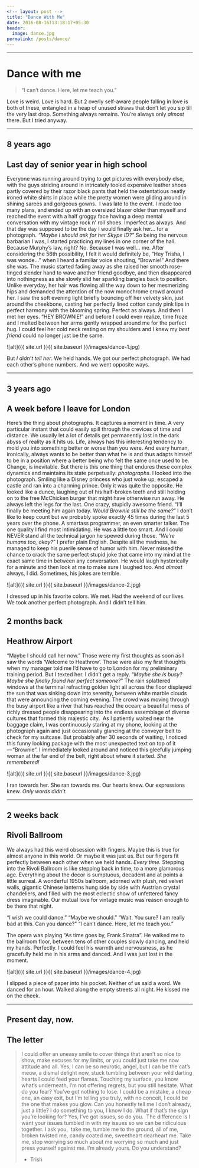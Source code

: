 ```yaml
---
<!-- layout: post -->
title: "Dance With Me"
date: 2016-08-16T13:18:17+05:30
header:
  image: dance.jpg
permalink: /posts/dance/
---
```


---

# Dance with me
> “I can’t dance. Here, let me teach you.”


Love is weird. Love is hard. But 2 overly self-aware people falling in love is both of these, entangled in a heap of unused straws that don’t let you sip till the very last drop. Something always remains. You’re always only _almost_ there. But I tried anyway.


---

## 8 years ago
## Last day of senior year in high school
Everyone was running around trying to get pictures with everybody else, with the guys striding around in intricately tooled expensive leather shoes partly covered by their razor black pants that held the ostentatious neatly ironed white shirts in place while the pretty women were gliding around in shining sarees and gorgeous gowns. 
I was late to the event. I made too many plans, and ended up with an oversized blazer older than myself and reached the event with a half groggy face having a deep mental conversation with my vintage rock n’ roll shoes. Imperfect as always. And that day was supposed to be the day I would finally ask her… for a photograph. _“Maybe I should ask for her Skype ID?”_
So being the nervous barbarian I was, I started practicing my lines in one corner of the hall. Because Murphy’s law, right? No. Because I was well… me. After considering the 56th possibility, I felt it would definitely be, “Hey Trisha, I was wonde…” when I heard a familiar voice shouting, “Brownie!” And there she was.
The music started fading away as she raised her smooth rose-tinged slender hand to wave another friend goodbye, and then disappeared into nothingness as she slowly slid her sparkling bangles back to position. Unlike everyday, her hair was flowing all the way down to her mesmerizing hips and demanded the attention of the now monochrome crowd around her. I saw the soft evening light briefly bouncing off her velvety skin, just around the cheekbone, casting her perfectly lined cotton candy pink lips in perfect harmony with the blooming spring. Perfect as always. And then I met her eyes.
“HEY BROWNIE!” and before I could even realize, time froze and I melted between her arms gently wrapped around me for the perfect hug. I could feel her cold neck resting on my shoulders and I knew my *best friend* could no longer just be the same.

![alt]({{ site.url }}{{ site.baseurl }}/images/dance-1.jpg)

But _I didn’t tell her_. We held hands. We got our perfect photograph. We had each other’s phone numbers. And we went opposite ways.


---

## 3 years ago
## A week before I leave for London
Here’s the thing about photographs. It captures a moment in time. A very particular instant that could easily spill through the crevices of time and distance. We usually let a lot of details get permanently lost in the dark abyss of reality as it hits us. Life, always has this interesting tendency to mold you into something better or worse than you were. And every human, ironically, always wants to be better than what he is and thus adapts himself to be in a position where a better being who felt the same once used to be. Change, is inevitable. But there is this one thing that endures these complex dynamics and maintains its state perpetually: _photographs_.
I looked into the photograph. Smiling like a Disney princess who just woke up, escaped a castle and ran into a charming prince. Only it was quite the opposite. He looked like a dunce, laughing out of his half-broken teeth and still holding on to the free McChicken burger that might have otherwise run away. He always left the legs for the last. One crazy, stupidly awesome friend. “I’ll finally be meeting him again today. _Would Brownie still be the same?_”
I don’t like to keep count but we probably spoke exactly 45 times during the last 5 years over the phone. A smartass programmer, an even smarter talker. The one quality I find most intimidating. He was a little too smart. And I could NEVER stand all the technical jargon he spewed during those. “_We’re humans too, okay?_” I prefer plain English. Despite all the madness, he managed to keep his puerile sense of humor with him. Never missed the chance to crack the same perfect stupid joke that came into my mind at the exact same time in between any conversation. He would laugh hysterically for a minute and then look at me to make sure I laughed too. And _almost_ always, I did. Sometimes, his jokes are terrible. 

![alt]({{ site.url }}{{ site.baseurl }}/images/dance-2.jpg)

I dressed up in his favorite colors. We met. Had the weekend of our lives. We took another perfect photograph. And I didn’t tell him.

## 2 months back
## Heathrow Airport
“Maybe I should call her now.”
Those were my first thoughts as soon as I saw the words ‘Welcome to Heathrow’. Those were also my first thoughts when my manager told me I’d have to go to London for my preliminary training period. But I texted her. I didn’t get a reply. “_Maybe she is busy? Maybe she finally found her perfect someone?_”
The rain splattered windows at the terminal refracting golden light all across the floor displayed the sun that was sinking down into serenity, between white marble clouds that were announcing the coming evening. The crowd was moving through the busy airport like a river that has reached the ocean; a beautiful mess of richly dressed people disappearing into the endless assemblage of diverse cultures that formed this majestic city. 
As I patiently waited near the baggage claim, I was continuously staring at my phone, looking at the photograph again and just occasionally glancing at the conveyer belt to check for my suitcase. But probably after 30 seconds of waiting, I noticed this funny looking package with the most unexpected text on top of it — “Brownie”. I immediately looked around and noticed this gleefully jumping woman at the far end of the belt, right about where it started. _She remembered!_

![alt]({{ site.url }}{{ site.baseurl }}/images/dance-3.jpg)

I ran towards her. She ran towards me. Our hearts knew. Our expressions knew. _Only words didn’t._


---

## 2 weeks back
## Rivoli Ballroom
We always had this weird obsession with fingers. Maybe this is true for almost anyone in this world. Or maybe it was just us. But our fingers fit perfectly between each other when we held hands. _Every time._
Stepping into the Rivoli Ballroom is like stepping back in time, to a more glamorous age. Everything about the decor is sumptuous, decadent and at points a little surreal. A wonderful 1950s ballroom, adorned with plush, red velvet walls, gigantic Chinese lanterns hung side by side with Austrian crystal chandeliers, and filled with the most eclectic show of unfettered fancy dress imaginable. Our mutual love for vintage music was reason enough to be there that night.

“I wish we could dance.”
“Maybe we should.”
“Wait. You sure? I am really bad at this. Can you dance?”
“I can’t dance. Here, let me teach you.”

The opera was playing “As time goes by, Frank Sinatra”. He walked me to the ballroom floor, between tens of other couples slowly dancing, and held my hands. Perfectly. I could feel his warmth and nervousness, as he gracefully held me in his arms and danced. And I was just lost in the moment.

![alt]({{ site.url }}{{ site.baseurl }}/images/dance-4.jpg)

I slipped a piece of paper into his pocket. Neither of us said a word. We danced for an hour. Walked along the empty streets all night. He kissed me on the cheek.


---

## Present day, now.
## The letter
> I could offer an uneasy smile
> to cover things
> that aren’t so nice to show,
> make excuses for my limits,
> or you could just take me now
> attitude and all.
> Yes, I can be so neurotic, angel,
> but I can be the cat’s meow,
> a dismal delight now,
> stuck tumbling between
> your wild darting hearts
> I could feed your flames.
> Touching my surface,
> you know what’s underneath,
> I’m not offering regrets,
> but you still hesitate.
> What do you fear?
> You’ve got nothing to lose.
> I could be a mistake,
> a cheap one, an easy exit,
> but I’m telling you
> truly, with no conceit,
> I could be the one
> that makes you glow.
> Can you honestly tell me
> I don’t already, just a little?
> I do something to you,
> I know I do.
> What if that’s the sign
> you’re looking for?
> Yes, I’ve got issues,
> so do you. 
> The difference is
> I want your issues
> tumbled in with my issues
> so we can be ridiculous together.
> I ask you, 
> take me,
> tumble me to the ground,
> all of me,
> broken twisted me,
> candy coated me,
> sweetheart dearheart me.
> Take me,
> stop worrying so much
> about me worrying so much
> and just press yourself against me.
> I’m already yours.
> Do you understand?
>  
> - Trish